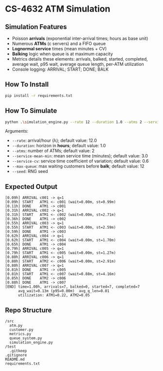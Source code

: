 # CS-4632 ATM Simulation

## Simulation Features
- Poisson **arrivals** (exponential inter-arrival times; hours as base unit)
- Numerous **ATMs** (c servers) and a FIFO queue
- **Lognormal service** times (mean minutes + CV)
- **Balking** logic when queue is at maximum capacity
- Metrics details these elements: arrivals, balked, started, completed, average wait, p95 wait, average queue length, per-ATM utilization
- Console logging: ARRIVAL; START; DONE; BALK

## How To Install
```bash
pip install -r requirements.txt
```

## How To Simulate
```bash
python .\simulation_engine.py --rate 12 --duration 1.0 --atms 2 --service-mean-min 3.0 --service-cv 0.6 --max-queue 12 --seed 7
```
Arguments:
- `--rate`: arrival/hour (λ); default value: 12.0
- `--duration`: horizon in **hours**; default value: 1.0
- `--atms`: number of ATMs; default value: 2
- `--service-mean-min`: mean service time (minutes); default value: 3.0
- `--service-cv`: service time coefficient of variation; default value: 0.6
- `--max-queue`: max waiting customers before **balk**; default value: 12
- `--seed`: RNG seed

## Expected Output
```
[0.09h] ARRIVAL c001 -> q=1
[0.09h] START   ATM1 <- c001 (wait=0.00m, st=0.99m)
[0.11h] DONE    ATM1 -> c001
[0.31h] ARRIVAL c002 -> q=1
[0.31h] START   ATM1 <- c002 (wait=0.00m, st=2.71m)
[0.36h] DONE    ATM1 -> c002
[0.55h] ARRIVAL c003 -> q=1
[0.55h] START   ATM1 <- c003 (wait=0.00m, st=2.59m)
[0.59h] DONE    ATM1 -> c003
[0.62h] ARRIVAL c004 -> q=1
[0.62h] START   ATM1 <- c004 (wait=0.00m, st=1.70m)
[0.65h] DONE    ATM1 -> c004
[0.79h] ARRIVAL c005 -> q=1
[0.79h] START   ATM1 <- c005 (wait=0.00m, st=1.27m)
[0.80h] ARRIVAL c006 -> q=1
[0.80h] START   ATM2 <- c006 (wait=0.00m, st=2.91m)
[0.80h] ARRIVAL c007 -> q=1
[0.81h] DONE    ATM1 -> c005
[0.81h] START   ATM1 <- c007 (wait=0.88m, st=4.16m)
[0.85h] DONE    ATM2 -> c006
[0.88h] DONE    ATM1 -> c007
[END] time=1.00h, arrivals=7, balked=0, started=7, completed=7
      avg_wait=0.13m (p95=0.00m)  avg_q_len=0.01
      utilization: ATM1=0.22, ATM2=0.05
```

## Repo Structure
```
/src
  atm.py
  customer.py
  metrics.py
  queue_system.py
  simulation_engine.py
/test
  .gitkeep
.gitignore
README.md
requirements.txt
```
